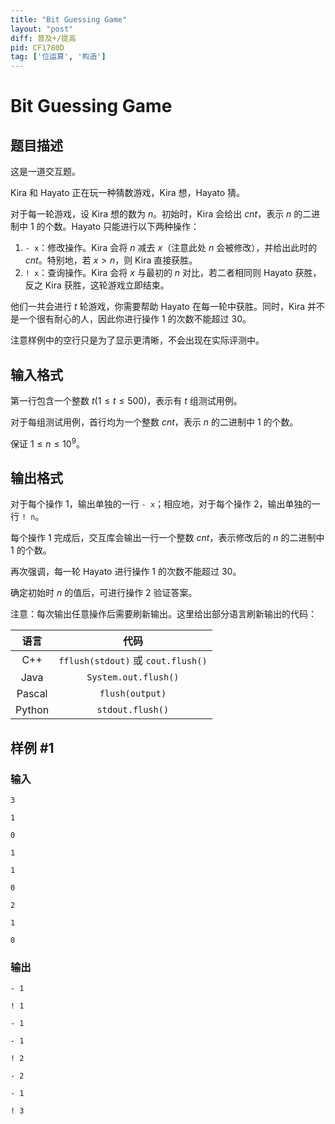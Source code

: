 ```yaml
---
title: "Bit Guessing Game"
layout: "post"
diff: 普及+/提高
pid: CF1780D
tag: ['位运算', '构造']
---
```


# Bit Guessing Game

## 题目描述

这是一道交互题。

Kira 和 Hayato 正在玩一种猜数游戏，Kira 想，Hayato 猜。

对于每一轮游戏，设 Kira 想的数为 $n$。初始时，Kira 会给出 $cnt$，表示 $n$ 的二进制中 $1$ 的个数。Hayato 只能进行以下两种操作：

1. `- x`：修改操作。Kira 会将 $n$ 减去 $x$（注意此处 $n$ 会被修改），并给出此时的 $cnt$。特别地，若 $x > n$，则 Kira 直接获胜。
2. `! x`：查询操作。Kira 会将 $x$ 与最初的 $n$ 对比，若二者相同则 Hayato 获胜，反之 Kira 获胜，这轮游戏立即结束。

他们一共会进行 $t$ 轮游戏，你需要帮助 Hayato 在每一轮中获胜。同时，Kira 并不是一个很有耐心的人，因此你进行操作 1 的次数不能超过 $30$。

注意样例中的空行只是为了显示更清晰，不会出现在实际评测中。

## 输入格式

第一行包含一个整数 $t(1 \le t \le 500)$，表示有 $t$ 组测试用例。

对于每组测试用例，首行均为一个整数 $cnt$，表示 $n$ 的二进制中 $1$ 的个数。

保证 $1 \le n \le 10^9$。

## 输出格式

对于每个操作 1，输出单独的一行 `- x`；相应地，对于每个操作 2，输出单独的一行 `! n`。

每个操作 1 完成后，交互库会输出一行一个整数 $cnt$，表示修改后的 $n$ 的二进制中 $1$ 的个数。

再次强调，每一轮 Hayato 进行操作 1 的次数不能超过 $30$。

确定初始时 $n$ 的值后，可进行操作 2 验证答案。

注意：每次输出任意操作后需要刷新输出。这里给出部分语言刷新输出的代码：

|  语言  |                代码                |
| :----: | :--------------------------------: |
|  C++   | `fflush(stdout)` 或 `cout.flush()` |
|  Java  |        `System.out.flush()`        |
| Pascal |          `flush(output)`           |
| Python |          `stdout.flush()`          |

## 样例 #1

### 输入

```
3

1

0

1

1

0

2

1

0
```

### 输出

```
- 1

! 1

- 1

- 1

! 2

- 2

- 1

! 3
```

